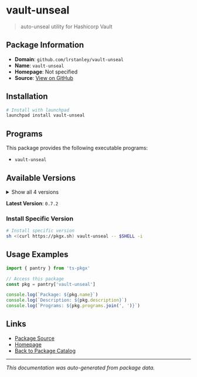 # vault-unseal

> auto-unseal utility for Hashicorp Vault

## Package Information

- **Domain**: `github.com/lrstanley/vault-unseal`
- **Name**: `vault-unseal`
- **Homepage**: Not specified
- **Source**: [View on GitHub](https://github.com/pkgxdev/pantry/tree/main/projects/github.com/lrstanley/vault-unseal/package.yml)

## Installation

```bash
# Install with launchpad
launchpad install vault-unseal
```

## Programs

This package provides the following executable programs:

- `vault-unseal`

## Available Versions

<details>
<summary>Show all 4 versions</summary>

- `0.7.2`, `0.7.1`, `0.7.0`, `0.6.0`

</details>

**Latest Version**: `0.7.2`

### Install Specific Version

```bash
# Install specific version
sh <(curl https://pkgx.sh) vault-unseal -- $SHELL -i
```

## Usage Examples

```typescript
import { pantry } from 'ts-pkgx'

// Access this package
const pkg = pantry['vault-unseal']

console.log(`Package: ${pkg.name}`)
console.log(`Description: ${pkg.description}`)
console.log(`Programs: ${pkg.programs.join(', ')}`)
```

## Links

- [Package Source](https://github.com/pkgxdev/pantry/tree/main/projects/github.com/lrstanley/vault-unseal/package.yml)
- [Homepage](#)
- [Back to Package Catalog](../../../package-catalog.md)

---

*This documentation was auto-generated from package data.*

